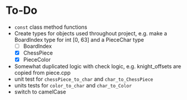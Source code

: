 # To-Do

- `const` class method functions
- Create types for objects used throughout project, e.g. make a BoardIndex type for int [0, 63] and a PieceChar type
  - [ ] BoardIndex
  - [x] ChessPiece
  - [x] PieceColor
- Somewhat duplicated logic with check logic, e.g. knight_offsets are copied from piece.cpp
- unit test for `chessPiece_to_char` and `char_to_ChessPiece`
- units tests for `color_to_char` and `char_to_Color`
- switch to camelCase
